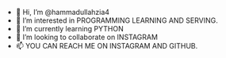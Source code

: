 - 👋 Hi, I’m @hammadullahzia4
- 👀 I’m interested in PROGRAMMING LEARNING AND SERVING. 
- 🌱 I’m currently learning PYTHON
- 💞️ I’m looking to collaborate on INSTAGRAM
- 📫 YOU CAN REACH ME ON INSTAGRAM AND GITHUB.

<!---
hammadullahzia4/hammadullahzia4 is a ✨ special ✨ repository because its `README.md` (this file) appears on your GitHub profile.
You can click the Preview link to take a look at your changes.
--->
